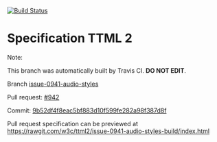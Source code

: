 [![Build Status](https://travis-ci.org/w3c/ttml2.svg?branch=issue-0941-audio-styles)](https://travis-ci.org/w3c/ttml2)


# Specification TTML 2


Note:


This branch was automatically built by Travis CI. <b>DO NOT EDIT</b>.


 Branch [issue-0941-audio-styles](https://github.com/w3c/ttml2/tree/issue-0941-audio-styles)


 Pull request: [#942](https://github.com/w3c/ttml2/pull/942)


 Commit: [9b52df4f8eac5bf883d10f599fe282a98f387d8f](https://github.com/w3c/ttml2/commit/9b52df4f8eac5bf883d10f599fe282a98f387d8f)

Pull request specification can be previewed at https://rawgit.com/w3c/ttml2/issue-0941-audio-styles-build/index.html



